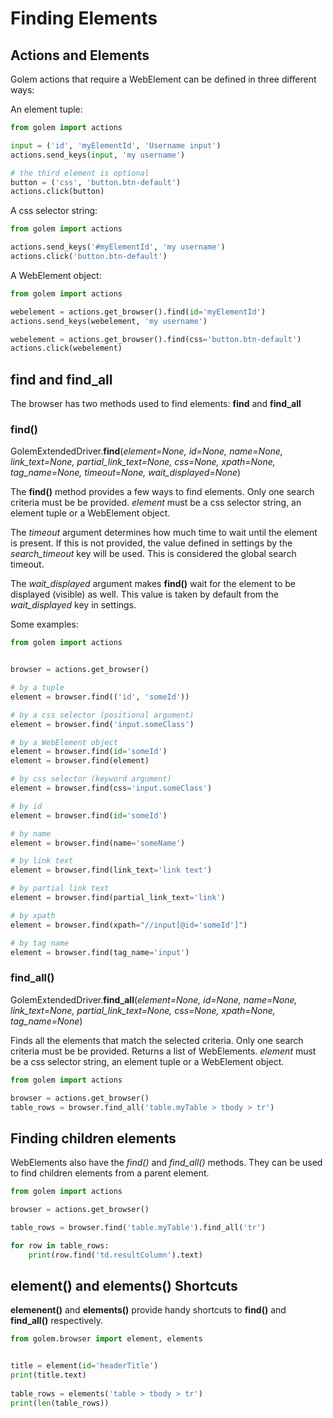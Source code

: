 Finding Elements
==================================================

## Actions and Elements

Golem actions that require a WebElement can be defined in three different ways:

An element tuple:

```python
from golem import actions

input = ('id', 'myElementId', 'Username input')
actions.send_keys(input, 'my username')

# the third element is optional
button = ('css', 'button.btn-default')
actions.click(button)
```

A css selector string:

```python
from golem import actions

actions.send_keys('#myElementId', 'my username')
actions.click('button.btn-default')
```

A WebElement object:

```python
from golem import actions

webelement = actions.get_browser().find(id='myElementId')
actions.send_keys(webelement, 'my username')

webelement = actions.get_browser().find(css='button.btn-default')
actions.click(webelement)
```


## find and find_all

The browser has two methods used to find elements: **find** and **find_all**

### find()

GolemExtendedDriver.**find**(*element=None, id=None, name=None, link_text=None, partial_link_text=None, css=None, xpath=None, tag_name=None, timeout=None, wait_displayed=None*)

The **find()** method provides a few ways to find elements.
Only one search criteria must be be provided. *element* must be a css selector string, an element tuple or a WebElement object.

The *timeout* argument determines how much time to wait until the element is present.
If this is not provided, the value defined in settings by the *search_timeout* key will be used.
This is considered the global search timeout.

The *wait_displayed* argument makes **find()** wait for the element to be displayed (visible) as well.
This value is taken by default from the *wait_displayed* key in settings.

Some examples:

```python
from golem import actions


browser = actions.get_browser()

# by a tuple
element = browser.find(('id', 'someId'))

# by a css selector (positional argument) 
element = browser.find('input.someClass')

# by a WebElement object 
element = browser.find(id='someId')
element = browser.find(element)

# by css selector (keyword argument)
element = browser.find(css='input.someClass')

# by id
element = browser.find(id='someId')

# by name
element = browser.find(name='someName')

# by link text
element = browser.find(link_text='link text')

# by partial link text
element = browser.find(partial_link_text='link')

# by xpath
element = browser.find(xpath="//input[@id='someId']")

# by tag name
element = browser.find(tag_name='input')
```

### find_all()

GolemExtendedDriver.**find_all**(*element=None, id=None, name=None, link_text=None, partial_link_text=None, css=None, xpath=None, tag_name=None*)

Finds all the elements that match the selected criteria.
Only one search criteria must be be provided. Returns a list of WebElements.
*element* must be a css selector string, an element tuple or a WebElement object.

```python
from golem import actions

browser = actions.get_browser()
table_rows = browser.find_all('table.myTable > tbody > tr')
```

## Finding children elements

WebElements also have the *find()* and *find_all()* methods. They can be used to find children elements from a parent element.

```python
from golem import actions

browser = actions.get_browser()

table_rows = browser.find('table.myTable').find_all('tr')

for row in table_rows:
    print(row.find('td.resultColumn').text)
```

## element() and elements() Shortcuts

**elemenent()** and **elements()** provide handy shortcuts to **find()** and **find_all()** respectively.

```python
from golem.browser import element, elements


title = element(id='headerTitle')
print(title.text)
 
table_rows = elements('table > tbody > tr')
print(len(table_rows))
```
